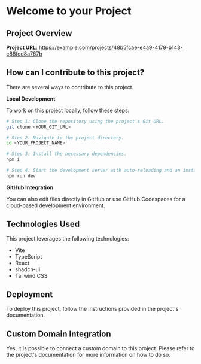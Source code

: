# Welcome to your Project

## Project Overview

**Project URL**: https://example.com/projects/48b5fcae-e4a9-4179-b143-c88fed8a767b

## How can I contribute to this project?

There are several ways to contribute to this project.

**Local Development**

To work on this project locally, follow these steps:

```sh
# Step 1: Clone the repository using the project's Git URL.
git clone <YOUR_GIT_URL>

# Step 2: Navigate to the project directory.
cd <YOUR_PROJECT_NAME>

# Step 3: Install the necessary dependencies.
npm i

# Step 4: Start the development server with auto-reloading and an instant preview.
npm run dev
```

**GitHub Integration**

You can also edit files directly in GitHub or use GitHub Codespaces for a cloud-based development environment.

## Technologies Used

This project leverages the following technologies:

- Vite
- TypeScript
- React
- shadcn-ui
- Tailwind CSS

## Deployment

To deploy this project, follow the instructions provided in the project's documentation.

## Custom Domain Integration

Yes, it is possible to connect a custom domain to this project. Please refer to the project's documentation for more information on how to do so.
